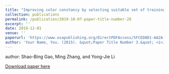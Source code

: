 ```yaml
---
title: "Improving color constancy by selecting suitable set of training images"
collection: publications
permalink: /publication/2019-10-07-paper-title-number-28
excerpt: ''
date: 2019-12-01
venue: ''
paperurl: 'https://www.osapublishing.org/DirectPDFAccess/5FCED8D1-AA2A-3F7E-6131576706519646_417110/oe-27-18-25611.pdf?da=1&id=417110&seq=0&mobile=no'
author: 'Your Name, You. (2015). &quot;Paper Title Number 3.&quot; <i>Journal 1</i>. 1(3).'
---
```


author: Shao-Bing Gao, Ming Zhang, and Yong-Jie Li

[Download paper here](https://www.osapublishing.org/oe/abstract.cfm?uri=oe-27-18-25611)

